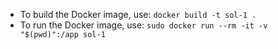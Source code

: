 *  To build the Docker image, use: `docker build -t sol-1 .` 
* To run the Docker image, use: `sudo docker run --rm -it -v "$(pwd)":/app sol-1`
